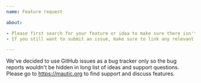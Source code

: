 ```yaml
---
name: Feature request

about: 

- Please first search for your feature or idea to make sure there isn't a pre-existing issue for it.
- If you still want to submit an issue, make sure to link any relevant issues.

---
```


We've decided to use GitHub issues as a bug tracker only so the bug reports wouldn't be hidden in long list of ideas and support questions. Please go to https://mautic.org to find support and discuss features.
